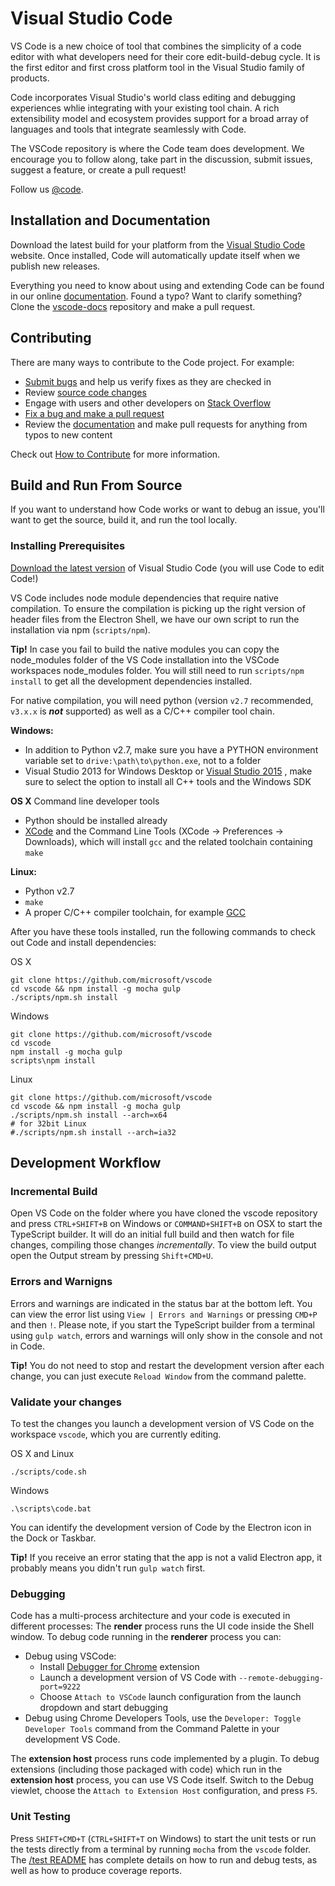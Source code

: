 # Visual Studio Code

VS Code is a new choice of tool that combines the simplicity of a code editor with what developers need for their core edit-build-debug cycle. It is the first editor and first cross platform tool in the Visual Studio family of products.

Code incorporates Visual Studio's world class editing and debugging experiences whlie integrating with your existing tool chain. A rich extensibility model and ecosystem provides support for a broad array of languages and tools that integrate seamlessly with Code.

The VSCode repository is where the Code team does development. We encourage you to follow along, take part in the discussion, submit issues, suggest a feature, or create a pull request!

Follow us [@code](https://twitter.com/code).

## Installation and Documentation
Download the latest build for your platform from the [Visual Studio Code](http://code.visualstudio.com) website. Once installed, Code will automatically update itself when we publish new releases.

Everything you need to know about using and extending Code can be found in our online [documentation](http://code.visualstudio.com/docs). Found a typo? Want to clarify something? Clone the [vscode-docs](https://github.com/microsoft/vscode-docs) repository and make a pull request.

## Contributing

There are many ways to contribute to the Code project. For example:

* [Submit bugs](https://github.com/microsoft/vscode/issues) and help us verify fixes as they are checked in
* Review [source code changes](https://github.com/microsoft/vscode/pulls)
* Engage with users and other developers on [Stack Overflow](http://go.microsoft.com/fwlink/?LinkID=536384)
* [Fix a bug and make a pull request](https://github.com/Microsoft/vscode/wiki/How-to-Contribute)
* Review the [documentation](https://github.com/microsoft/vscode-docs) and make pull requests for anything from typos to new content

Check out [How to Contribute](https://github.com/Microsoft/vscode/wiki) for more information.

## Build and Run From Source

If you want to understand how Code works or want to debug an issue, you'll want to get the source, build it, and run the tool locally.

### Installing Prerequisites

[Download the latest version](https://code.visualstudio.com/Download) of Visual Studio Code (you will use Code to edit Code!)

VS Code includes node module dependencies that require native compilation. To ensure the compilation is picking up the right version of header files from the Electron Shell, we have our own script to run the installation via npm (`scripts/npm`).

**Tip!** In case you fail to build the native modules you can copy the node_modules folder of the VS Code installation into the VSCode workspaces node_modules folder. You will still need to run `scripts/npm install` to get all the development dependencies installed.

For native compilation, you will need python (version `v2.7` recommended, `v3.x.x` is __*not*__ supported) as well as a C/C++ compiler tool chain.

**Windows:**
* In addition to Python v2.7, make sure you have a PYTHON environment variable set to `drive:\path\to\python.exe`, not to a folder
* Visual Studio 2013 for Windows Desktop or [Visual Studio 2015](https://www.visualstudio.com/en-us/products/visual-studio-community-vs.aspx) , make sure to select the option to install all C++ tools and the Windows SDK

**OS X** Command line developer tools
* Python should be installed already
* [XCode](https://developer.apple.com/xcode/downloads/) and the Command Line Tools (XCode -> Preferences -> Downloads), which will install `gcc` and the related toolchain containing `make`

**Linux:**
* Python v2.7
* `make`
* A proper C/C++ compiler toolchain, for example [GCC](https://gcc.gnu.org)

After you have these tools installed, run the following commands to check out Code and install dependencies:

OS X

	git clone https://github.com/microsoft/vscode
	cd vscode && npm install -g mocha gulp
	./scripts/npm.sh install

Windows

	git clone https://github.com/microsoft/vscode
	cd vscode
	npm install -g mocha gulp
	scripts\npm install

Linux

	git clone https://github.com/microsoft/vscode
	cd vscode && npm install -g mocha gulp
	./scripts/npm.sh install --arch=x64
	# for 32bit Linux
	#./scripts/npm.sh install --arch=ia32

## Development Workflow

### Incremental Build
Open VS Code on the folder where you have cloned the vscode repository and press `CTRL+SHIFT+B` on Windows or `COMMAND+SHIFT+B` on OSX to start the TypeScript builder. It will do an initial full build and then watch for file changes, compiling those changes *incrementally*. To view the build output open the Output stream by pressing `Shift+CMD+U`.

### Errors and Warnigns
Errors and warnings are indicated in the status bar at the bottom left. You can view the error list using `View | Errors and Warnings` or pressing `CMD+P` and then `!`. Please note, if you start the TypeScript builder from a terminal using `gulp watch`, errors and warnings will only show in the console and not in Code.

**Tip!** You do not need to stop and restart the development version after each change, you can just execute `Reload Window` from the command palette.

### Validate your changes
To test the changes you launch a development version of VS Code on the workspace `vscode`, which you are currently editing.

OS X and Linux

	./scripts/code.sh

Windows

	.\scripts\code.bat

You can identify the development version of Code by the Electron icon in the Dock or Taskbar.

**Tip!** If you receive an error stating that the app is not a valid Electron app, it probably means you didn't run `gulp watch` first.

### Debugging
Code has a multi-process architecture and your code is executed in different processes:
The **render** process runs the UI code inside the Shell window. To debug code running in the **renderer** process you can:

* Debug using VSCode:
	* Install [Debugger for Chrome](https://marketplace.visualstudio.com/items/msjsdiag.debugger-for-chrome) extension
	* Launch a development version of VS Code with `--remote-debugging-port=9222`
	* Choose `Attach to VSCode` launch configuration from the launch dropdown and start debugging
* Debug using Chrome Developers Tools, use the `Developer: Toggle Developer Tools` command from the Command Palette in your development VS Code.

The **extension host** process runs code implemented by a plugin. To debug extensions (including those packaged with code) which run in the **extension host** process, you can use VS Code itself. Switch to the Debug viewlet, choose the `Attach to Extension Host` configuration, and press `F5`.

### Unit Testing
Press `SHIFT+CMD+T` (`CTRL+SHIFT+T` on Windows) to start the unit tests or run the tests directly from a terminal by running `mocha` from the `vscode` folder. The [/test README](test/README.md) has complete details on how to run and debug tests, as well as how to produce coverage reports.